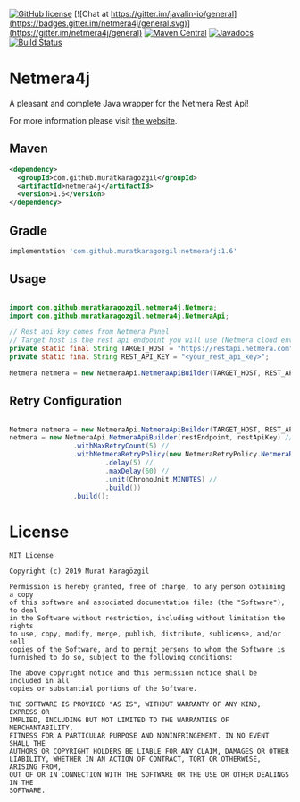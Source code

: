 [![GitHub license](https://img.shields.io/github/license/mashape/apistatus.svg?style=plastic)](https://github.com/muratkaragozgil/netmera4j/blob/master/LICENSE)
[![Chat at https://gitter.im/javalin-io/general](https://badges.gitter.im/netmera4j/general.svg)](https://gitter.im/netmera4j/general)
[![Maven Central](https://img.shields.io/maven-central/v/com.github.muratkaragozgil/netmera4j.svg?maxAge=60&colorB=53C92E)](https://maven-badges.herokuapp.com/maven-central/com.github.muratkaragozgil/netmera4j)
[![Javadocs](http://www.javadoc.io/badge/com.github.muratkaragozgil/netmera4j.svg)](http://www.javadoc.io/doc/com.github.muratkaragozgil/netmera4j)
[![Build Status](https://travis-ci.com/MuratKaragozgil/netmera4j.svg?branch=master)](https://travis-ci.com/MuratKaragozgil/netmera4j)

Netmera4j
========

A pleasant and complete Java wrapper for the Netmera Rest Api!

For more information please visit [the website][1].

 [1]: https://netmera.readme.io/docs/rest-api-error-codes


Maven
--------------------------------------

```xml
<dependency>
  <groupId>com.github.muratkaragozgil</groupId>
  <artifactId>netmera4j</artifactId>
  <version>1.6</version>
</dependency>
```

Gradle
--------------------------------------

```groovy
implementation 'com.github.muratkaragozgil:netmera4j:1.6'
```

Usage
--------------------------------------

```java

import com.github.muratkaragozgil.netmera4j.Netmera;
import com.github.muratkaragozgil.netmera4j.NetmeraApi;

// Rest api key comes from Netmera Panel
// Target host is the rest api endpoint you will use (Netmera cloud environment is https://restapi.netmera.com)
private static final String TARGET_HOST = "https://restapi.netmera.com";
private static final String REST_API_KEY = "<your_rest_api_key>";

Netmera netmera = new NetmeraApi.NetmeraApiBuilder(TARGET_HOST, REST_API_KEY).build();

```

Retry Configuration
--------------------------------------

```java

Netmera netmera = new NetmeraApi.NetmeraApiBuilder(TARGET_HOST, REST_API_KEY).build();
netmera = new NetmeraApi.NetmeraApiBuilder(restEndpoint, restApiKey) //
                .withMaxRetryCount(5) //
                .withNetmeraRetryPolicy(new NetmeraRetryPolicy.NetmeraRetryPolicyBuilder() //
                        .delay(5) //
                        .maxDelay(60) //
                        .unit(ChronoUnit.MINUTES) //
                        .build())
                .build();

```

License
=======

    MIT License
    
    Copyright (c) 2019 Murat Karagözgil
    
    Permission is hereby granted, free of charge, to any person obtaining a copy
    of this software and associated documentation files (the "Software"), to deal
    in the Software without restriction, including without limitation the rights
    to use, copy, modify, merge, publish, distribute, sublicense, and/or sell
    copies of the Software, and to permit persons to whom the Software is
    furnished to do so, subject to the following conditions:
    
    The above copyright notice and this permission notice shall be included in all
    copies or substantial portions of the Software.
    
    THE SOFTWARE IS PROVIDED "AS IS", WITHOUT WARRANTY OF ANY KIND, EXPRESS OR
    IMPLIED, INCLUDING BUT NOT LIMITED TO THE WARRANTIES OF MERCHANTABILITY,
    FITNESS FOR A PARTICULAR PURPOSE AND NONINFRINGEMENT. IN NO EVENT SHALL THE
    AUTHORS OR COPYRIGHT HOLDERS BE LIABLE FOR ANY CLAIM, DAMAGES OR OTHER
    LIABILITY, WHETHER IN AN ACTION OF CONTRACT, TORT OR OTHERWISE, ARISING FROM,
    OUT OF OR IN CONNECTION WITH THE SOFTWARE OR THE USE OR OTHER DEALINGS IN THE
    SOFTWARE.
